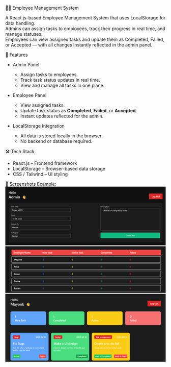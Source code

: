 👨‍💼 Employee Management System

A React.js-based Employee Management System that uses LocalStorage for data handling.  
Admins can assign tasks to employees, track their progress in real time, and manage statuses.  
Employees can view assigned tasks and update them as Completed, Failed, or Accepted — with all changes instantly reflected in the admin panel.

🚀 Features
- Admin Panel
  - Assign tasks to employees.  
  - Track task status updates in real time.  
  - View and manage all tasks in one place.  

- Employee Panel
  - View assigned tasks.  
  - Update task status as **Completed**, **Failed**, or **Accepted**.  
  - Instant updates reflected for the admin.

- LocalStorage Integration  
  - All data is stored locally in the browser.  
  - No backend or database required.  

🛠️ Tech Stack
- React.js – Frontend framework  
- LocalStorage – Browser-based data storage  
- CSS / Tailwind – UI styling  

 📸 Screenshots
Example:  
![Admin Panel - Screenshot 1](screenshot-admin1.png)  
![Admin Panel - Screenshot 2](screenshot-admin2.png)
![Employee Panel](screenshot-employee.png)  

